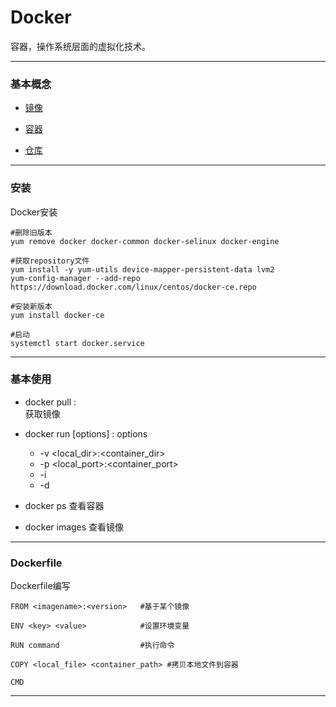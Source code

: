 # Docker

容器，操作系统层面的虚拟化技术。

***

### 基本概念

* [镜像]()

* [容器]()

* [仓库]()

***

### 安装

Docker安装

    #删除旧版本
    yum remove docker docker-common docker-selinux docker-engine

    #获取repository文件
    yum install -y yum-utils device-mapper-persistent-data lvm2
    yum-config-manager --add-repo https://download.docker.com/linux/centos/docker-ce.repo

    #安装新版本
    yum install docker-ce

    #启动
    systemctl start docker.service

***

### 基本使用

* docker pull <ImageName>:<version>  
    获取镜像

* docker run [options] <ImageName>:<version>
    options
    * -v <local_dir>:<container_dir>
    * -p <local_port>:<container_port>
    * -i
    * -d

* docker ps 查看容器

* docker images  查看镜像

***

### Dockerfile

Dockerfile编写

    FROM <imagename>:<version>   #基于某个镜像

    ENV <key> <value>            #设置环境变量

    RUN command                  #执行命令

    COPY <local_file> <container_path> #拷贝本地文件到容器

    CMD

***